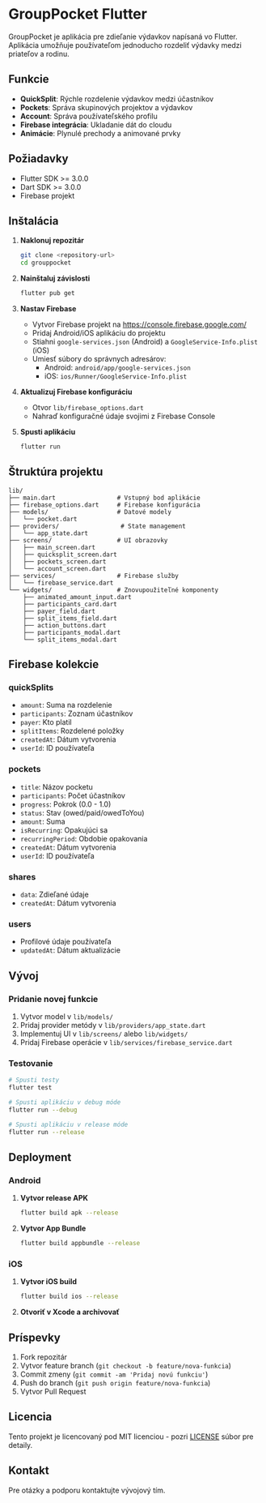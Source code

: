 # GroupPocket Flutter

GroupPocket je aplikácia pre zdieľanie výdavkov napísaná vo Flutter. Aplikácia umožňuje používateľom jednoducho rozdeliť výdavky medzi priateľov a rodinu.

## Funkcie

- **QuickSplit**: Rýchle rozdelenie výdavkov medzi účastníkov
- **Pockets**: Správa skupinových projektov a výdavkov
- **Account**: Správa používateľského profilu
- **Firebase integrácia**: Ukladanie dát do cloudu
- **Animácie**: Plynulé prechody a animované prvky

## Požiadavky

- Flutter SDK >= 3.0.0
- Dart SDK >= 3.0.0
- Firebase projekt

## Inštalácia

1. **Naklonuj repozitár**
   ```bash
   git clone <repository-url>
   cd grouppocket
   ```

2. **Nainštaluj závislosti**
   ```bash
   flutter pub get
   ```

3. **Nastav Firebase**
   - Vytvor Firebase projekt na https://console.firebase.google.com/
   - Pridaj Android/iOS aplikáciu do projektu
   - Stiahni `google-services.json` (Android) a `GoogleService-Info.plist` (iOS)
   - Umiesť súbory do správnych adresárov:
     - Android: `android/app/google-services.json`
     - iOS: `ios/Runner/GoogleService-Info.plist`

4. **Aktualizuj Firebase konfiguráciu**
   - Otvor `lib/firebase_options.dart`
   - Nahraď konfiguračné údaje svojimi z Firebase Console

5. **Spusti aplikáciu**
   ```bash
   flutter run
   ```

## Štruktúra projektu

```
lib/
├── main.dart                 # Vstupný bod aplikácie
├── firebase_options.dart     # Firebase konfigurácia
├── models/                   # Datové modely
│   └── pocket.dart
├── providers/                 # State management
│   └── app_state.dart
├── screens/                  # UI obrazovky
│   ├── main_screen.dart
│   ├── quicksplit_screen.dart
│   ├── pockets_screen.dart
│   └── account_screen.dart
├── services/                 # Firebase služby
│   └── firebase_service.dart
└── widgets/                  # Znovupoužiteľné komponenty
    ├── animated_amount_input.dart
    ├── participants_card.dart
    ├── payer_field.dart
    ├── split_items_field.dart
    ├── action_buttons.dart
    ├── participants_modal.dart
    └── split_items_modal.dart
```

## Firebase kolekcie

### quickSplits
- `amount`: Suma na rozdelenie
- `participants`: Zoznam účastníkov
- `payer`: Kto platil
- `splitItems`: Rozdelené položky
- `createdAt`: Dátum vytvorenia
- `userId`: ID používateľa

### pockets
- `title`: Názov pocketu
- `participants`: Počet účastníkov
- `progress`: Pokrok (0.0 - 1.0)
- `status`: Stav (owed/paid/owedToYou)
- `amount`: Suma
- `isRecurring`: Opakujúci sa
- `recurringPeriod`: Obdobie opakovania
- `createdAt`: Dátum vytvorenia
- `userId`: ID používateľa

### shares
- `data`: Zdieľané údaje
- `createdAt`: Dátum vytvorenia

### users
- Profilové údaje používateľa
- `updatedAt`: Dátum aktualizácie

## Vývoj

### Pridanie novej funkcie

1. Vytvor model v `lib/models/`
2. Pridaj provider metódy v `lib/providers/app_state.dart`
3. Implementuj UI v `lib/screens/` alebo `lib/widgets/`
4. Pridaj Firebase operácie v `lib/services/firebase_service.dart`

### Testovanie

```bash
# Spusti testy
flutter test

# Spusti aplikáciu v debug móde
flutter run --debug

# Spusti aplikáciu v release móde
flutter run --release
```

## Deployment

### Android

1. **Vytvor release APK**
   ```bash
   flutter build apk --release
   ```

2. **Vytvor App Bundle**
   ```bash
   flutter build appbundle --release
   ```

### iOS

1. **Vytvor iOS build**
   ```bash
   flutter build ios --release
   ```

2. **Otvoriť v Xcode a archivovať**

## Príspevky

1. Fork repozitár
2. Vytvor feature branch (`git checkout -b feature/nova-funkcia`)
3. Commit zmeny (`git commit -am 'Pridaj novú funkciu'`)
4. Push do branch (`git push origin feature/nova-funkcia`)
5. Vytvor Pull Request

## Licencia

Tento projekt je licencovaný pod MIT licenciou - pozri [LICENSE](LICENSE) súbor pre detaily.

## Kontakt

Pre otázky a podporu kontaktujte vývojový tím.
